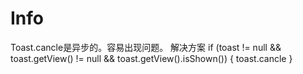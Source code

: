 # Info

Toast.cancle是异步的。容易出现问题。
解决方案 if (toast != null && toast.getView() != null && toast.getView().isShown()) { toast.cancle }
